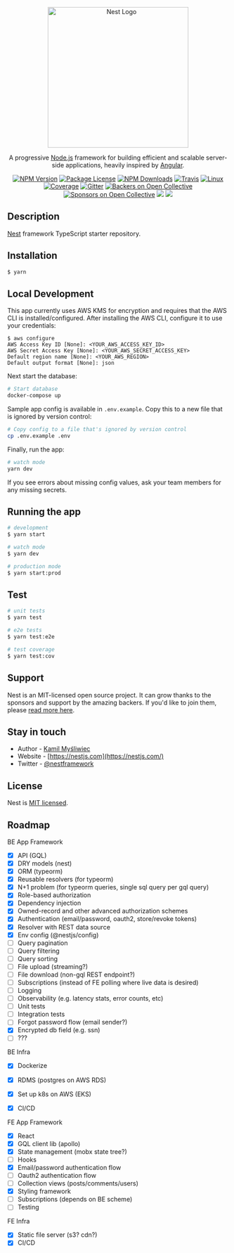 <p align="center">
  <a href="http://nestjs.com/" target="blank"><img src="https://nestjs.com/img/logo_text.svg" width="320" alt="Nest Logo" /></a>
</p>

[travis-image]: https://api.travis-ci.org/nestjs/nest.svg?branch=master
[travis-url]: https://travis-ci.org/nestjs/nest
[linux-image]: https://img.shields.io/travis/nestjs/nest/master.svg?label=linux
[linux-url]: https://travis-ci.org/nestjs/nest
  
  <p align="center">A progressive <a href="http://nodejs.org" target="blank">Node.js</a> framework for building efficient and scalable server-side applications, heavily inspired by <a href="https://angular.io" target="blank">Angular</a>.</p>
    <p align="center">
<a href="https://www.npmjs.com/~nestjscore"><img src="https://img.shields.io/npm/v/@nestjs/core.svg" alt="NPM Version" /></a>
<a href="https://www.npmjs.com/~nestjscore"><img src="https://img.shields.io/npm/l/@nestjs/core.svg" alt="Package License" /></a>
<a href="https://www.npmjs.com/~nestjscore"><img src="https://img.shields.io/npm/dm/@nestjs/core.svg" alt="NPM Downloads" /></a>
<a href="https://travis-ci.org/nestjs/nest"><img src="https://api.travis-ci.org/nestjs/nest.svg?branch=master" alt="Travis" /></a>
<a href="https://travis-ci.org/nestjs/nest"><img src="https://img.shields.io/travis/nestjs/nest/master.svg?label=linux" alt="Linux" /></a>
<a href="https://coveralls.io/github/nestjs/nest?branch=master"><img src="https://coveralls.io/repos/github/nestjs/nest/badge.svg?branch=master#5" alt="Coverage" /></a>
<a href="https://gitter.im/nestjs/nestjs?utm_source=badge&utm_medium=badge&utm_campaign=pr-badge&utm_content=body_badge"><img src="https://badges.gitter.im/nestjs/nestjs.svg" alt="Gitter" /></a>
<a href="https://opencollective.com/nest#backer"><img src="https://opencollective.com/nest/backers/badge.svg" alt="Backers on Open Collective" /></a>
<a href="https://opencollective.com/nest#sponsor"><img src="https://opencollective.com/nest/sponsors/badge.svg" alt="Sponsors on Open Collective" /></a>
  <a href="https://paypal.me/kamilmysliwiec"><img src="https://img.shields.io/badge/Donate-PayPal-dc3d53.svg"/></a>
  <a href="https://twitter.com/nestframework"><img src="https://img.shields.io/twitter/follow/nestframework.svg?style=social&label=Follow"></a>
</p>
  <!--[![Backers on Open Collective](https://opencollective.com/nest/backers/badge.svg)](https://opencollective.com/nest#backer)
  [![Sponsors on Open Collective](https://opencollective.com/nest/sponsors/badge.svg)](https://opencollective.com/nest#sponsor)-->

## Description

[Nest](https://github.com/nestjs/nest) framework TypeScript starter repository.

## Installation

```bash
$ yarn
```
## Local Development
This app currently uses AWS KMS for encryption and requires that the AWS CLI is installed/configured.
After installing the AWS CLI, configure it to use your credentials:
```shell
$ aws configure
AWS Access Key ID [None]: <YOUR_AWS_ACCESS_KEY_ID>
AWS Secret Access Key [None]: <YOUR_AWS_SECRET_ACCESS_KEY>
Default region name [None]: <YOUR_AWS_REGION>
Default output format [None]: json
```
Next start the database:
```bash
# Start database
docker-compose up
```

Sample app config is available in `.env.example`.  Copy this to a new file that is ignored by version control:  
  
```bash
# Copy config to a file that's ignored by version control
cp .env.example .env
```

Finally, run the app:
```bash
# watch mode
yarn dev
```
If you see errors about missing config values, ask your team members for any missing secrets.

## Running the app

```bash
# development
$ yarn start

# watch mode
$ yarn dev

# production mode
$ yarn start:prod
```

## Test

```bash
# unit tests
$ yarn test

# e2e tests
$ yarn test:e2e

# test coverage
$ yarn test:cov
```

## Support

Nest is an MIT-licensed open source project. It can grow thanks to the sponsors and support by the amazing backers. If you'd like to join them, please [read more here](https://docs.nestjs.com/support).

## Stay in touch

- Author - [Kamil Myśliwiec](https://kamilmysliwiec.com)
- Website - [https://nestjs.com](https://nestjs.com/)
- Twitter - [@nestframework](https://twitter.com/nestframework)

## License

  Nest is [MIT licensed](LICENSE).
  
## Roadmap
BE App Framework
- [x] API (GQL)
- [x] DRY models (nest)
- [x] ORM (typeorm)
- [x] Reusable resolvers (for typeorm)
- [x] N+1 problem (for typeorm queries, single sql query per gql query)
- [x] Role-based authorization
- [x] Dependency injection
- [x] Owned-record and other advanced authorization schemes
- [x] Authentication (email/password, oauth2, store/revoke tokens)
- [x] Resolver with REST data source
- [x] Env config (@nestjs/config)
- [ ] Query pagination
- [ ] Query filtering
- [ ] Query sorting
- [ ] File upload (streaming?)
- [ ] File download (non-gql REST endpoint?)
- [ ] Subscriptions (instead of FE polling where live data is desired)
- [ ] Logging
- [ ] Observability (e.g. latency stats, error counts, etc)
- [ ] Unit tests
- [ ] Integration tests
- [ ] Forgot password flow (email sender?)
- [x] Encrypted db field (e.g. ssn)
- [ ] ???

BE Infra
- [x] Dockerize
- [x] RDMS (postgres on AWS RDS)
- [x] Set up k8s on AWS (EKS)
- [x] CI/CD


FE App Framework
- [x] React
- [x] GQL client lib (apollo)
- [x] State management (mobx state tree?)
- [ ] Hooks
- [x] Email/password authentication flow
- [ ] Oauth2 authentication flow
- [ ] Collection views (posts/comments/users)
- [x] Styling framework
- [ ] Subscriptions (depends on BE scheme)
- [ ] Testing

FE Infra
- [x] Static file server (s3? cdn?)
- [x] CI/CD